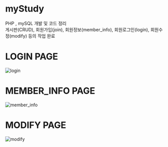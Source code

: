 # myStudy
PHP , mySQL 개발 및 코드 정리 <br>
게시판(CRUD), 회원가입(join), 회원정보(member_info), 회원로그인(login), 회원수정(modify) 등의 작업 완료

# LOGIN PAGE
![login](https://user-images.githubusercontent.com/51243212/117682618-3685c000-b1ee-11eb-85cd-a1d784c172a6.jpg)

# MEMBER_INFO PAGE
![member_info](https://user-images.githubusercontent.com/51243212/117683714-4f42a580-b1ef-11eb-860a-694cd6740ee5.jpg)

# MODIFY PAGE
![modify](https://user-images.githubusercontent.com/51243212/117683763-5964a400-b1ef-11eb-8a9e-f50a3b171f0a.jpg)